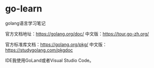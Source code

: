 # go-learn
golang语言学习笔记

官方文档地址：https://golang.org/doc/  中文版：https://tour.go-zh.org/

官方标准库文档：https://golang.org/pkg/ 中文版：https://studygolang.com/pkgdoc

IDE我使用GoLand或者Visual Studio Code。
